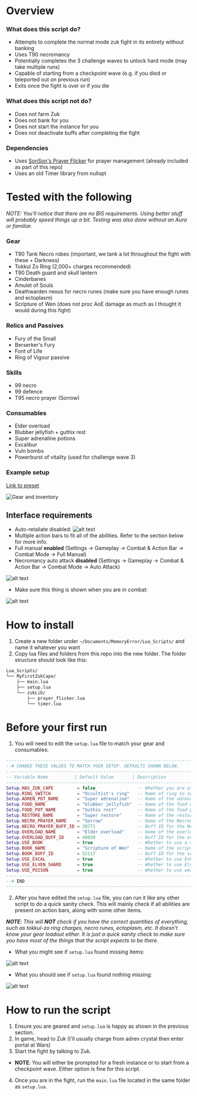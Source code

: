 # Overview
### What does this script do?
- Attempts to complete the normal mode zuk fight in its entirety without banking
- Uses T90 necromancy
- Potentially completes the 3 challenge waves to unlock hard mode (may take multiple runs)
- Capable of starting from a checkpoint wave (e.g. if you died or teleported out on previous run)
- Exits once the fight is over or if you die
### What does this script not do?
- Does not farm Zuk
- Does not bank for you
- Does not start the instance for you
- Does not deactivate buffs after completing the fight
### Dependencies
- Uses [SonSon's Prayer Flicker](https://github.com/sonsonmagro/Sonsons-Prayer-Flicker) for prayer management (already included as part of this repo)
- Uses an old Timer library from nullopt
# Tested with the following
*NOTE: You'll notice that there are no BIS requirements. Using better stuff will probably speed things up a bit. Testing was also done without an Aura or familiar.*
### Gear
- T90 Tank Necro robes (important, we tank a lot throughout the fight with these + Darkness)
- Tokkul Zo Ring (2,000+ charges recommended)
- T90 Death guard and skull lantern
- Cinderbanes
- Amulet of Souls
- Deathwarden nexus for necro runes (make sure you have enough runes and ectoplasm)
- Scripture of Wen (does not proc AoE damage as much as I thought it would during this fight)

### Relics and Passives
- Fury of the Small
- Berserker's Fury
- Font of Life
- Ring of Vigour passive

### Skills
- 99 necro
- 99 defence
- T95 necro prayer (Sorrow)

### Consumables
- Elder overload
- Blubber jellyfish + guthix rest
- Super adrenaline potions
- Excalibur
- Vuln bombs
- Powerburst of vitality (used for challenge wave 3)

### Example setup
[Link to preset](https://pvme.io/preset-maker/#/BTbFTwSsydEsepYZJOV6)

![Gear and inventory](image.png)

## Interface requirements
- Auto-retaliate disabled: ![alt text](image-3.png)
- Multiple action bars to fit all of the abilities. Refer to the section below for more info.
- Full manual **enabled** (Settings -> Gameplay -> Combat & Action Bar -> Combat Mode -> Full Manual)
- Necromancy auto attack **disabled** (Settings -> Gameplay -> Combat & Action Bar -> Combat Mode -> Auto Attack)

![alt text](image-4.png)

- Make sure this thing is shown when you are in combat:

![alt text](image-5.png)
# How to install
1. Create a new folder under `~/Documents/MemoryError/Lua_Scripts/` and name it whatever you want
2. Copy lua files and folders from this repo into the new folder. The folder structure should look like this:
```bash
Lua_Scripts/
└── MyFirstZukCape/
    ├── main.lua
    ├── setup.lua
    └── zukLib/
        ├── prayer_flicker.lua
        └── timer.lua
```

# Before your first run
1. You will need to edit the `setup.lua` file to match your gear and consumables:
```lua
--------------------------------------------------------------------------------------------------------------------------------
--# CHANGE THESE VALUES TO MATCH YOUR SETUP. DEFAULTS SHOWN BELOW.
--------------------------------------------------------------------------------------------------------------------------------
-- Variable Name          | Default Value       | Description
--------------------------------------------------------------------------------------------------------------------------------
Setup.HAS_ZUK_CAPE         = false                -- Whether you are using the Zuk Necro cape or not
Setup.RING_SWITCH          = "Occultist's ring"   -- Name of ring to switch to for Zuk fight (exact match required)
Setup.ADREN_POT_NAME       = "Super adrenaline"   -- Name of the adrenaline potion (partial match allowed)
Setup.FOOD_NAME            = "blubber jellyfish"  -- Name of the food on your action bar (partial match allowed)
Setup.FOOD_POT_NAME        = "Guthix rest"        -- Name of the food potion on your action bar (partial match allowed)
Setup.RESTORE_NAME         = "Super restore"      -- Name of the restore potion (partial match allowed)
Setup.NECRO_PRAYER_NAME    = "Sorrow"             -- Name of the Necromancy prayer (exact match required)
Setup.NECRO_PRAYER_BUFF_ID = 30771                -- Buff ID for the Necromancy prayer when active (find using API.Buffbar_GetAllIDs)
Setup.OVERLOAD_NAME        = "Elder overload"     -- Name of the overload potion (partial match allowed)
Setup.OVERLOAD_BUFF_ID     = 49039                -- Buff ID for the overload potion when active (API.Buffbar_GetAllIDs)
Setup.USE_BOOK             = true                 -- Whether to use a scripture book (false ignores the book values below)
Setup.BOOK_NAME            = "Scripture of Wen"   -- Name of the scripture book on your action bar (exact match required)
Setup.BOOK_BUFF_ID         = 52117                -- Buff ID for the scripture book when activated
Setup.USE_EXCAL            = true                 -- Whether to use Enhanced Excalibur for healing (must be in inventory)
Setup.USE_ELVEN_SHARD      = true                 -- Whether to use Elven Ritual Shard for prayer restore (must be in inventory)
Setup.USE_POISON           = true                 -- Whether to use weapon poison (any type, must be in inventory)
--------------------------------------------------------------------------------------------------------------------------------
--# END
--------------------------------------------------------------------------------------------------------------------------------
```
2. After you have edited the `setup.lua` file, you can run it like any other script to do a quick sanity check. This will mainly check if all abilities are present on action bars, along with some other items.

***NOTE**: This will **NOT** check if you have the correct quantities of everything, such as tokkul-zo ring charges, necro runes, ectoplasm, etc. It doesn't know your gear loadout either. It is just a quick sanity check to make sure you have most of the things that the script expects to be there.*
- What you might see if `setup.lua` found missing items:

![alt text](image-2.png)

- What you should see if `setup.lua` found nothing missing:

![alt text](image-1.png)

# How to run the script
1. Ensure you are geared and `setup.lua` is happy as shown in the previous section.
2. In game, head to Zuk (I'll usually charge from adren crystal then enter portal at Wars)
3. Start the fight by talking to Zuk.
  * **NOTE**: You will either be prompted for a fresh instance or to start from a checkpoint wave. Either option is fine for this script.
4. Once you are in the fight, run the `main.lua` file located in the same folder as `setup.lua`.